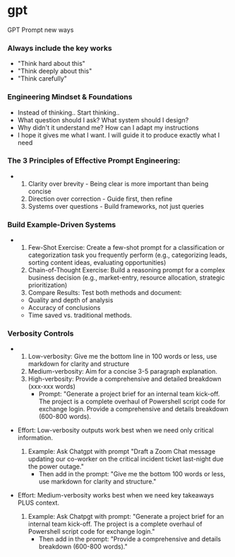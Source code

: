 # gpt
GPT Prompt new ways

### Always include the key works
- "Think hard about this"
- "Think deeply about this"
- "Think carefully"


### Engineering Mindset & Foundations
- Instead of thinking..                   Start thinking..
- What question should I ask?             What system should I design?
- Why didn't it understand me?            How can I adapt my instructions
- I hope it gives me what I want.         I will guide it to produce exactly what I need

### The 3 Principles of Effective Prompt Engineering:
- 1. Clarity over brevity - Being clear is more important than being concise
  2. Direction over correction - Guide first, then refine
  3. Systems over questions - Build frameworks, not just queries

### Build Example-Driven Systems
- 1. Few-Shot Exercise: Create a few-shot prompt for a classification or categorization task you frequently perform (e.g., categorizing leads, sorting content ideas, evaluating opportunities)
  2. Chain-of-Thought Exercise: Build a reasoning prompt for a complex business decision (e.g., market-entry, resource allocation, strategic prioritization)
  3. Compare Results: Test both methods and document:
  - Quality and depth of analysis
  - Accuracy of conclusions
  - Time saved vs. traditional methods.




### Verbosity Controls
- 1. Low-verbosity: Give me the bottom line in 100 words or less, use markdown for clarity and structure
  2. Medium-verbosity: Aim for a concise 3-5 paragraph explanation.
  3. High-verbosity: Provide a comprehensive and detailed breakdown (xxx-xxx words)
     - Prompt: "Generate a project brief for an internal team kick-off. The project is a complete overhaul of Powershell script code for exchange login. Provide a comprehensive and details breakdown (600-800 words).
 
- Effort: Low-verbosity outputs work best when we need only critical information.
  1. Example: Ask Chatgpt with prompt "Draft a Zoom Chat message updating our co-worker on the critical incident ticket last-night due the power outage."
     - Then add in the prompt: "Give me the bottom 100 words or less, use markdown for clarity and structure."
    
- Effort: Medium-verbosity works best when we need key takeaways PLUS context.
  1. Example: Ask Chatpgt with prompt: "Generate a project brief for an internal team kick-off. The project is a complete overhaul of Powershell script code for exchange login."
     - Then add in the prompt: "Provide a comprehensive and details breakdown (600-800 words)."
